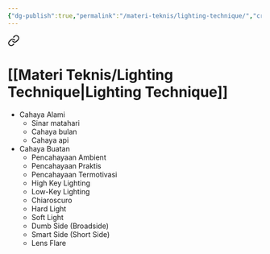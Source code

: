 ```yaml
---
{"dg-publish":true,"permalink":"/materi-teknis/lighting-technique/","created":"2025-10-13T03:02:53.020-07:00","updated":"2025-10-15T02:03:44.000-07:00"}
---
```



<div class="transclusion internal-embed is-loaded"><a class="markdown-embed-link" href="/materi-teknis/shot-list/#lighting-technique" aria-label="Open link"><svg xmlns="http://www.w3.org/2000/svg" width="24" height="24" viewBox="0 0 24 24" fill="none" stroke="currentColor" stroke-width="2" stroke-linecap="round" stroke-linejoin="round" class="svg-icon lucide-link"><path d="M10 13a5 5 0 0 0 7.54.54l3-3a5 5 0 0 0-7.07-7.07l-1.72 1.71"></path><path d="M14 11a5 5 0 0 0-7.54-.54l-3 3a5 5 0 0 0 7.07 7.07l1.71-1.71"></path></svg></a><div class="markdown-embed">



# **[[Materi Teknis/Lighting Technique\|Lighting Technique]]**
- Cahaya Alami
	- Sinar matahari
	- Cahaya bulan
	- Cahaya api
- Cahaya Buatan
	- Pencahayaan Ambient
	- Pencahayaan Praktis
	- Pencahayaan Termotivasi
	- High Key Lighting
	- Low-Key Lighting
	- Chiaroscuro
	- Hard Light
	- Soft Light
	- Dumb Side (Broadside)
	- Smart Side (Short Side)
	- Lens Flare

</div></div>
